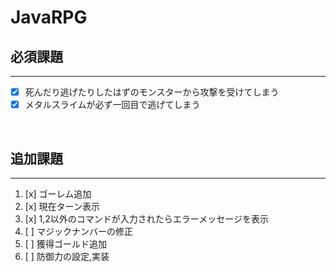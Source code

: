 # JavaRPG

## 必須課題
---
- [x] 死んだり逃げたりしたはずのモンスターから攻撃を受けてしまう
- [x] メタルスライムが必ず一回目で逃げてしまう

<br>

## 追加課題
---
1. [x] ゴーレム追加
2. [x] 現在ターン表示
3. [x] 1,2以外のコマンドが入力されたらエラーメッセージを表示
4. [ ] マジックナンバーの修正
5. [ ] 獲得ゴールド追加
6. [ ] 防御力の設定,実装